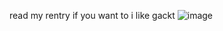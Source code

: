 read my rentry if you want to
i like gackt
![image](https://github.com/meltingrougesoul/meltingrougesoul/assets/130944946/bc614532-7997-4998-8226-38081d27cdfd)
